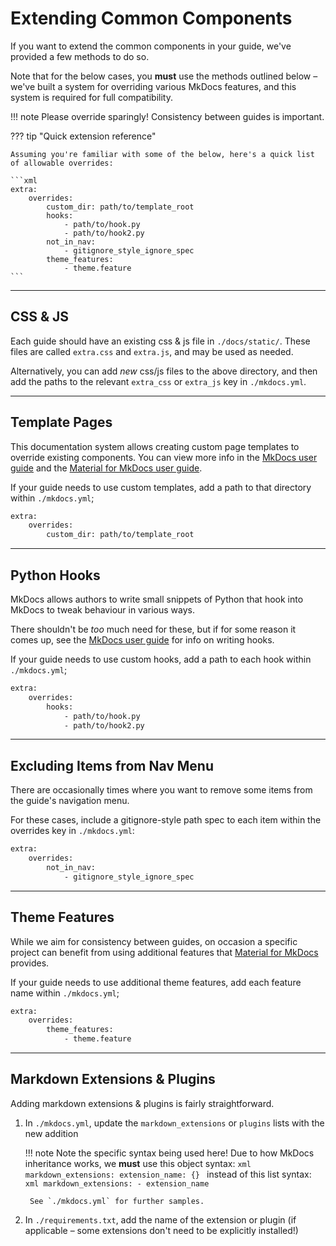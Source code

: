 # Extending Common Components

If you want to extend the common components in your guide, we've provided a few methods to do so.

Note that for the below cases, you **must** use the methods outlined below – we've built a system for overriding various MkDocs features, and this system is required for full compatibility.

!!! note
    Please override sparingly! Consistency between guides is important.

??? tip "Quick extension reference"

    Assuming you're familiar with some of the below, here's a quick list of allowable overrides:

    ```xml
    extra:
        overrides:
            custom_dir: path/to/template_root
            hooks:
                - path/to/hook.py
                - path/to/hook2.py
            not_in_nav:
                - gitignore_style_ignore_spec
            theme_features:
                - theme.feature
    ```

---

## CSS & JS

Each guide should have an existing css & js file in `./docs/static/`. These files are called `extra.css` and `extra.js`, and may be used as needed.

Alternatively, you can add *new* css/js files to the above directory, and then add the paths to the relevant `extra_css` or `extra_js` key in `./mkdocs.yml`.

---

## Template Pages

This documentation system allows creating custom page templates to override existing components. You can view more info in the [MkDocs user guide](https://www.mkdocs.org/user-guide/customizing-your-theme/) and the [Material for MkDocs user guide](https://squidfunk.github.io/mkdocs-material/customization/).

If your guide needs to use custom templates, add a path to that directory within `./mkdocs.yml`;

```xml
extra:
    overrides:
        custom_dir: path/to/template_root
```

---

## Python Hooks

MkDocs allows authors to write small snippets of Python that hook into MkDocs to tweak behaviour in various ways.

There shouldn't be *too* much need for these, but if for some reason it comes up, see the [MkDocs user guide](https://www.mkdocs.org/user-guide/configuration/#hooks) for info on writing hooks.

If your guide needs to use custom hooks, add a path to each hook within `./mkdocs.yml`;

```xml
extra:
    overrides:
        hooks:
            - path/to/hook.py
            - path/to/hook2.py
```

---

## Excluding Items from Nav Menu

There are occasionally times where you want to remove some items from the guide's navigation menu.

For these cases, include a gitignore-style path spec to each item within the overrides key in `./mkdocs.yml`:

```xml
extra:
    overrides:
        not_in_nav:
            - gitignore_style_ignore_spec
```

---

## Theme Features

While we aim for consistency between guides, on occasion a specific project can benefit from using additional features that [Material for MkDocs](https://squidfunk.github.io/mkdocs-material/reference/) provides.

If your guide needs to use additional theme features, add each feature name within `./mkdocs.yml`;

```xml
extra:
    overrides:
        theme_features:
            - theme.feature
```

---

## Markdown Extensions & Plugins

Adding markdown extensions & plugins is fairly straightforward.

1. In `./mkdocs.yml`, update the `markdown_extensions` or `plugins` lists with the new addition

    !!! note
        Note the specific syntax being used here! Due to how MkDocs inheritance works, we **must** use this object syntax:
        ```xml
        markdown_extensions:
            extension_name: {}
        ```
        instead of this list syntax:
        ```xml
        markdown_extensions:
            - extension_name
        ```

        See `./mkdocs.yml` for further samples.

2. In `./requirements.txt`, add the name of the extension or plugin (if applicable – some extensions don't need to be explicitly installed!)

